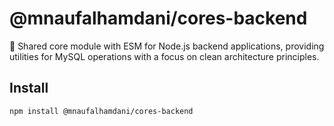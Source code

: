 # @mnaufalhamdani/cores-backend

🔧 Shared core module with ESM for Node.js backend applications, providing utilities for MySQL operations with a focus on clean architecture principles.

## Install
```bash
npm install @mnaufalhamdani/cores-backend
```
